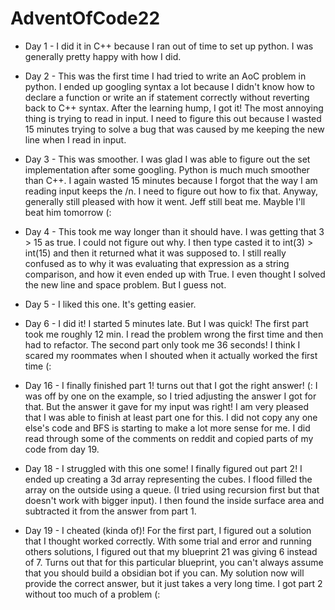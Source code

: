 # AdventOfCode22

- Day 1 - I did it in C++ because I ran out of time to set up python. I was generally pretty happy with how I did.
- Day 2 - This was the first time I had tried to write an AoC problem in python. I ended up googling syntax a lot because I didn't know how to declare a function or write an if statement correctly without reverting back to C++ syntax. After the learning hump, I got it! The most annoying thing is trying to read in input. I need to figure this out because I wasted 15 minutes trying to solve a bug that was caused by me keeping the new line when I read in input.
- Day 3 - This was smoother. I was glad I was able to figure out the set implementation after some googling. Python is much much smoother than C++. I again wasted 15 minutes because I forgot that the way I am reading input keeps the /n. I need to figure out how to fix that. Anyway, generally still pleased with how it went. Jeff still beat me. Mayble I'll beat him tomorrow (:
- Day 4 - This took me way longer than it should have. I was getting that 3 > 15 as true. I could not figure out why. I then type casted it to int(3) > int(15) and then it returned what it was supposed to. I still really confused as to why it was evaluating that expression as a string comparison, and how it even ended up with True. I even thought I solved the new line and space problem. But I guess not.
- Day 5 - I liked this one. It's getting easier.
- Day 6 - I did it! I started 5 minutes late. But I was quick! The first part took me roughly 12 min. I read the problem wrong the first time and then had to refactor. The second part only took me 36 seconds! I think I scared my roommates when I shouted when it actually worked the first time (:
- Day 16 - I finally finished part 1! turns out that I got the right answer! (: I was off by one on the example, so I tried adjusting the answer I got for that. But the answer it gave for my input was right! I am very pleased that I was able to finish at least part one for this. I did not copy any one else's code and BFS is starting to make a lot more sense for me. I did read through some of the comments on reddit and copied parts of my code from day 19.

- Day 18 - I struggled with this one some! I finally figured out part 2! I ended up creating a 3d array representing the cubes. I flood filled the array on the outside using a queue. (I tried using recursion first but that doesn't work with bigger input). I then found the inside surface area and subtracted it from the answer from part 1.
- Day 19 - I cheated (kinda of)! For the first part, I figured out a solution that I thought worked correctly. With some trial and error and running others solutions, I figured out that my blueprint 21 was giving 6 instead of 7. Turns out that for this particular blueprint, you can't always assume that you should build a obsidian bot if you can. My solution now will provide the correct answer, but it just takes a very long time. I got part 2 without too much of a problem (:
